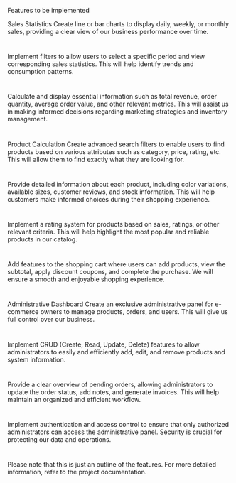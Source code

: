 Features to be implemented

Sales Statistics
Create line or bar charts to display daily, weekly, or monthly sales, providing a clear view of our business performance over time.
#
Implement filters to allow users to select a specific period and view corresponding sales statistics. This will help identify trends and consumption patterns.
#
Calculate and display essential information such as total revenue, order quantity, average order value, and other relevant metrics. This will assist us in making informed decisions regarding marketing strategies and inventory management.
#
Product Calculation
Create advanced search filters to enable users to find products based on various attributes such as category, price, rating, etc. This will allow them to find exactly what they are looking for.
#
Provide detailed information about each product, including color variations, available sizes, customer reviews, and stock information. This will help customers make informed choices during their shopping experience.
#
Implement a rating system for products based on sales, ratings, or other relevant criteria. This will help highlight the most popular and reliable products in our catalog.
#
Add features to the shopping cart where users can add products, view the subtotal, apply discount coupons, and complete the purchase. We will ensure a smooth and enjoyable shopping experience.
#
Administrative Dashboard
Create an exclusive administrative panel for e-commerce owners to manage products, orders, and users. This will give us full control over our business.
#
Implement CRUD (Create, Read, Update, Delete) features to allow administrators to easily and efficiently add, edit, and remove products and system information.
#
Provide a clear overview of pending orders, allowing administrators to update the order status, add notes, and generate invoices. This will help maintain an organized and efficient workflow.
#
Implement authentication and access control to ensure that only authorized administrators can access the administrative panel. Security is crucial for protecting our data and operations.
#
Please note that this is just an outline of the features. For more detailed information, refer to the project documentation.
